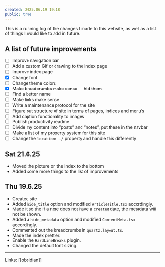 ```yaml
---
created: 2025.06.19 19:18
public: true
---
```

This is a running log of the changes I made to this website, as well as a list of things I would like to add in future.

## A list of future improvements
- [ ] Improve navigation bar
- [ ] Add a custom Gif or drawing to the index page
- [ ] Improve index page
- [x] Change font
- [ ] Change theme colors
- [x] Make breadcrumbs make sense - I hid them
- [ ] Find a better name
- [ ] Make links make sense
- [ ] Write a maintenance protocol for the site
- [ ] Figure out structure of site in terms of pages, indices and menu’s
- [ ] Add caption functionality to images
- [ ] Publish productivity readme
- [ ] Divide my content into “posts” and “notes”, put these in the navbar
- [ ] Make a list of my property system for this site
- [ ] Change the `location: ./` property and handle this differently

## Sat 21.6.25
- Moved the picture on the index to the bottom
- Added some more things to the list of improvements
## Thu 19.6.25
- Created site
- Added `hide_title` option and modified `ArticleTitle.tsx` accordingly.
- Made it so the if a note does not have a `created` date, the metadata will not be shown.
- Added a `hide_metadata` option and modified `ContentMeta.tsx` accordingly.
- Commented out the breadcrumbs in `quartz.layout.ts`.
- Made the index prettier.
- Enable the `HardLineBreaks` plugin.
- Changed the default font sizing.

---
Links: [[obsidian]]